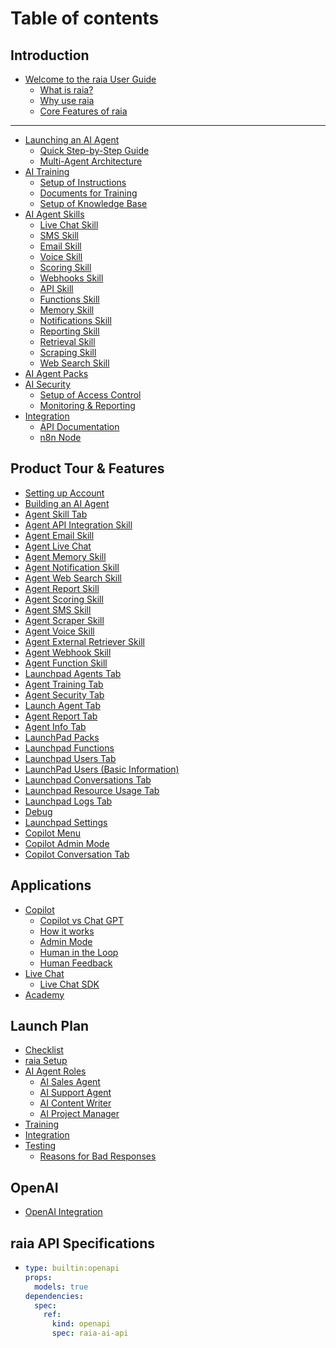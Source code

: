 # Table of contents

## Introduction

* [Welcome to the raia User Guide](README.md)
  * [What is raia?](introduction/welcome-to-the-raia-user-guide/what-is-raia.md)
  * [Why use raia](introduction/welcome-to-the-raia-user-guide/why-use-raia.md)
  * [Core Features of raia](introduction/welcome-to-the-raia-user-guide/core-features-of-raia.md)

***

* [Launching an AI Agent](launching-an-ai-agent/README.md)
  * [Quick Step-by-Step Guide](launching-an-ai-agent/quick-step-by-step-guide.md)
  * [Multi-Agent Architecture](launching-an-ai-agent/multi-agent-architecture.md)
* [AI Training](ai-training/README.md)
  * [Setup of Instructions](ai-training/setup-of-instructions.md)
  * [Documents for Training](ai-training/documents-for-training.md)
  * [Setup of Knowledge Base](ai-training/setup-of-knowledge-base.md)
* [AI Agent Skills](ai-agent-skills/README.md)
  * [Live Chat Skill](ai-agent-skills/live-chat-skill.md)
  * [SMS Skill](ai-agent-skills/sms-skill.md)
  * [Email Skill](ai-agent-skills/email-skill.md)
  * [Voice Skill](ai-agent-skills/voice-skill.md)
  * [Scoring Skill](ai-agent-skills/scoring-skill.md)
  * [Webhooks Skill](ai-agent-skills/webhooks-skill.md)
  * [API Skill](ai-agent-skills/api-skill.md)
  * [Functions Skill](ai-agent-skills/functions-skill.md)
  * [Memory Skill](ai-agent-skills/memory-skill.md)
  * [Notifications Skill](ai-agent-skills/notifications-skill.md)
  * [Reporting Skill](ai-agent-skills/reporting-skill.md)
  * [Retrieval Skill](ai-agent-skills/retrieval-skill.md)
  * [Scraping Skill](ai-agent-skills/scraping-skill.md)
  * [Web Search Skill](ai-agent-skills/web-search-skill.md)
* [AI Agent Packs](ai-agent-packs.md)
* [AI Security](ai-security/README.md)
  * [Setup of Access Control](ai-security/setup-of-access-control.md)
  * [Monitoring & Reporting](ai-security/monitoring-and-reporting.md)
* [Integration](integration/README.md)
  * [API Documentation](integration/api-documentation.md)
  * [n8n Node](integration/n8n-node.md)

## Product Tour & Features

* [Setting up Account](product-tour-and-features/setting-up-account.md)
* [Building an AI Agent](product-tour-and-features/building-an-ai-agent.md)
* [Agent Skill Tab](product-tour-and-features/agent-skill-tab.md)
* [Agent API Integration Skill](product-tour-and-features/agent-api-integration-skill.md)
* [Agent Email Skill](product-tour-and-features/agent-email-skill.md)
* [Agent Live Chat](product-tour-and-features/agent-live-chat.md)
* [Agent Memory Skill](product-tour-and-features/agent-memory-skill.md)
* [Agent Notification Skill](product-tour-and-features/agent-notification-skill.md)
* [Agent Web Search Skill](product-tour-and-features/agent-web-search-skill.md)
* [Agent Report Skill](product-tour-and-features/agent-report-skill.md)
* [Agent Scoring Skill](product-tour-and-features/agent-scoring-skill.md)
* [Agent SMS Skill](product-tour-and-features/agent-sms-skill.md)
* [Agent Scraper Skill](product-tour-and-features/agent-scraper-skill.md)
* [Agent Voice Skill](product-tour-and-features/agent-voice-skill.md)
* [Agent External Retriever Skill](product-tour-and-features/agent-external-retriever-skill.md)
* [Agent Webhook Skill](product-tour-and-features/agent-webhook-skill.md)
* [Agent Function Skill](product-tour-and-features/agent-function-skill.md)
* [Launchpad Agents Tab](product-tour-and-features/launchpad-agents-tab.md)
* [Agent Training Tab](product-tour-and-features/agent-training-tab.md)
* [Agent Security Tab](product-tour-and-features/agent-security-tab.md)
* [Launch Agent Tab](product-tour-and-features/launch-agent-tab.md)
* [Agent Report Tab](product-tour-and-features/agent-report-tab.md)
* [Agent Info Tab](product-tour-and-features/agent-info-tab.md)
* [LaunchPad Packs](product-tour-and-features/launchpad-packs.md)
* [Launchpad Functions](product-tour-and-features/launchpad-functions.md)
* [Launchpad Users Tab](product-tour-and-features/launchpad-users-tab.md)
* [LaunchPad Users (Basic Information)](product-tour-and-features/launchpad-users-basic-information.md)
* [Launchpad Conversations Tab](product-tour-and-features/launchpad-conversations-tab.md)
* [Launchpad Resource Usage Tab](product-tour-and-features/launchpad-resource-usage-tab.md)
* [Launchpad Logs Tab](product-tour-and-features/launchpad-logs-tab.md)
* [Debug](product-tour-and-features/debug.md)
* [Launchpad Settings](product-tour-and-features/launchpad-settings.md)
* [Copilot Menu](product-tour-and-features/copilot-menu.md)
* [Copilot Admin Mode](product-tour-and-features/copilot-admin-mode.md)
* [Copilot Conversation Tab](product-tour-and-features/copilot-conversation-tab.md)

## Applications

* [Copilot](applications/copilot/README.md)
  * [Copilot vs Chat GPT](applications/copilot/copilot-vs-chat-gpt.md)
  * [How it works](applications/copilot/how-it-works.md)
  * [Admin Mode](applications/copilot/admin-mode.md)
  * [Human in the Loop](applications/copilot/human-in-the-loop.md)
  * [Human Feedback](applications/copilot/human-feedback.md)
* [Live Chat](applications/live-chat/README.md)
  * [Live Chat SDK](applications/live-chat/live-chat-sdk.md)
* [Academy](applications/academy.md)

## Launch Plan

* [Checklist](launch-plan/checklist.md)
* [raia Setup](launch-plan/raia-setup.md)
* [AI Agent Roles](launch-plan/ai-agent-roles/README.md)
  * [AI Sales Agent](launch-plan/ai-agent-roles/ai-sales-agent.md)
  * [AI Support Agent](launch-plan/ai-agent-roles/ai-support-agent.md)
  * [AI Content Writer](launch-plan/ai-agent-roles/ai-content-writer.md)
  * [AI Project Manager](launch-plan/ai-agent-roles/ai-project-manager.md)
* [Training](launch-plan/training.md)
* [Integration](launch-plan/integration.md)
* [Testing](launch-plan/testing/README.md)
  * [Reasons for Bad Responses](launch-plan/testing/reasons-for-bad-responses.md)

## OpenAI

* [OpenAI Integration](openai/openai-integration.md)

## raia API Specifications

* ```yaml
  type: builtin:openapi
  props:
    models: true
  dependencies:
    spec:
      ref:
        kind: openapi
        spec: raia-ai-api
  ```

